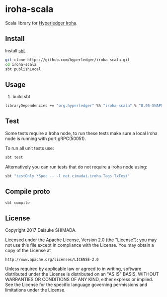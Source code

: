 # iroha-scala

Scala library for [Hyperledger Iroha](https://github.com/hyperledger/iroha).


## Install

Install [sbt](http://www.scala-sbt.org/0.13/docs/Setup.html).

```sh
git clone https://github.com/hyperledger/iroha-scala.git
cd iroha-scala
sbt publishLocal
```

## Usage

1.  build.sbt

```sh
libraryDependencies += "org.hyperledger" %% "iroha-scala" % "0.95-SNAPSHOT"
```

## Test

Some tests require a Iroha node, to run these tests make sure a local Iroha node is running with port gRPC(50051).

To run all unit tests use:

```sh
sbt test
```

Alternatively you can run tests that do not require a Iroha node using:

```sh
sbt "testOnly *Spec -- -l net.cimadai.iroha.Tags.TxTest"
```

## Compile proto
```
sbt compile
```

## License

Copyright 2017 Daisuke SHIMADA.

Licensed under the Apache License, Version 2.0 (the "License");
you may not use this file except in compliance with the License.
You may obtain a copy of the License at

    http://www.apache.org/licenses/LICENSE-2.0

Unless required by applicable law or agreed to in writing, software
distributed under the License is distributed on an "AS IS" BASIS,
WITHOUT WARRANTIES OR CONDITIONS OF ANY KIND, either express or implied.
See the License for the specific language governing permissions and
limitations under the License.
